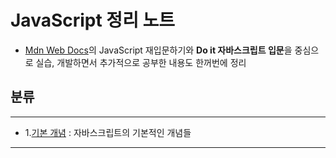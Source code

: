 # JavaScript 정리 노트 
- [Mdn Web Docs](https://developer.mozilla.org/ko/docs/Web/JavaScript/Language_Overview)의 JavaScript 재입문하기와 **Do it 자바스크립트 입문**을 중심으로 실습, 개발하면서 추가적으로 공부한 내용도 한꺼번에 정리

## 분류
---
- 1.[기본 개념](./%EA%B8%B0%EB%B3%B8%20%EA%B0%9C%EB%85%90/README.md) : 자바스크립트의 기본적인 개념들
---